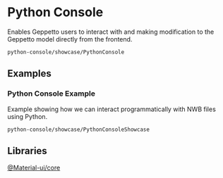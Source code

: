 # Python Console

Enables Geppetto users to interact with and making modification to the Geppetto model directly from the frontend.

```element
python-console/showcase/PythonConsole
```

## Examples

### Python Console Example

Example showing how we can interact programmatically with NWB files using Python.

```
python-console/showcase/PythonConsoleShowcase
```

## Libraries

[@Material-ui/core](https://www.npmjs.com/package/@material-ui/core)
